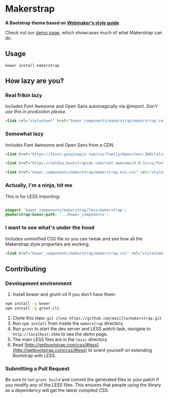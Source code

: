 # Makerstrap

**A Bootstrap theme based on [Webmaker's style guide](https://wiki.mozilla.org/Webmaker/styleguide)**

Check out our [demo page](http://mozilla.github.io/makerstrap/demo/#/), which showcases much of what Makerstrap can do.

## Usage

```
bower install makerstrap
```

## How lazy are you?

### Real frikin lazy

Includes Font Awesome and Open Sans automagically via @import. *Don't use this in production please.*

```html
<link rel="stylesheet" href="bower_components/makerstrap/makerstrap.complete.min.css">
```

### Somewhat lazy

Includes Font Awesome and Open Sans from a CDN.

```html
<link href="https://fonts.googleapis.com/css?family=Open+Sans:300italic,400italic,700italic,400,300,700" rel="stylesheet">

<link href="https://netdna.bootstrapcdn.com/font-awesome/4.0.3/css/font-awesome.css" rel="stylesheet">

<link href="bower_components/makerstrap/makerstrap.min.css" rel="stylesheet">
```

### Actually, I'm a ninja, hit me

This is for LESS importing:

```css

@import 'bower_components/makerstrap/less/makerstrap';
@makerstrap-bower-path: '../bower_components';

```

### I want to see what's under the hood

Includes unminified CSS file so you can tweak and see how all the Makerstrap style properties are working.

```html
<link href="bower_components/makerstrap/makerstrap.css" rel="stylesheet">
```

## Contributing

### Development environment

1. Install bower and grunt-cli if you don't have them:

  ```bash
  npm install -g bower
  npm install -g grunt-cli
  ```

2. Clone this repo: `git clone https://github.com/mozilla/makerstrap.git`
3. Run `npm install` from inside the `makerstrap` directory.
4. Run `grunt` to start the dev server and LESS watch task, navigate to `http://localhost:1944` to see the demo page.
5. The main LESS files are in the `less/` directory.
6. Read [http://getbootstrap.com/css/#less](http://getbootstrap.com/css/#less) to orient yourself on extending Bootstrap with LESS.

### Submitting a Pull Request

Be sure to run `grunt build` and commit the generated files to your patch if you modify any of the LESS files. This ensures that people using the library as a dependency will get the latest compiled CSS.
